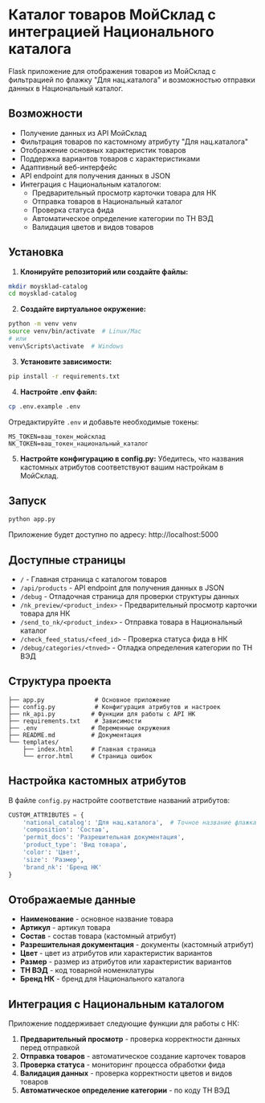 # Каталог товаров МойСклад с интеграцией Национального каталога

Flask приложение для отображения товаров из МойСклад с фильтрацией по флажку "Для нац.каталога" и возможностью отправки данных в Национальный каталог.

## Возможности

- Получение данных из API МойСклад
- Фильтрация товаров по кастомному атрибуту "Для нац.каталога" 
- Отображение основных характеристик товаров
- Поддержка вариантов товаров с характеристиками
- Адаптивный веб-интерфейс
- API endpoint для получения данных в JSON
- Интеграция с Национальным каталогом:
  - Предварительный просмотр карточки товара для НК
  - Отправка товаров в Национальный каталог
  - Проверка статуса фида
  - Автоматическое определение категории по ТН ВЭД
  - Валидация цветов и видов товаров

## Установка

1. **Клонируйте репозиторий или создайте файлы:**
```bash
mkdir moysklad-catalog
cd moysklad-catalog
```

2. **Создайте виртуальное окружение:**
```bash
python -m venv venv
source venv/bin/activate  # Linux/Mac
# или
venv\Scripts\activate  # Windows
```

3. **Установите зависимости:**
```bash
pip install -r requirements.txt
```

4. **Настройте .env файл:**
```bash
cp .env.example .env
```
Отредактируйте `.env` и добавьте необходимые токены:
```
MS_TOKEN=ваш_токен_мойсклад
NK_TOKEN=ваш_токен_национальный_каталог
```

5. **Настройте конфигурацию в config.py:**
Убедитесь, что названия кастомных атрибутов соответствуют вашим настройкам в МойСклад.

## Запуск

```bash
python app.py
```

Приложение будет доступно по адресу: http://localhost:5000

## Доступные страницы

- `/` - Главная страница с каталогом товаров
- `/api/products` - API endpoint для получения данных в JSON
- `/debug` - Отладочная страница для проверки структуры данных
- `/nk_preview/<product_index>` - Предварительный просмотр карточки товара для НК
- `/send_to_nk/<product_index>` - Отправка товара в Национальный каталог
- `/check_feed_status/<feed_id>` - Проверка статуса фида в НК
- `/debug/categories/<tnved>` - Отладка определения категории по ТН ВЭД

## Структура проекта

```
├── app.py              # Основное приложение
├── config.py           # Конфигурация атрибутов и настроек
├── nk_api.py          # Функции для работы с API НК
├── requirements.txt    # Зависимости
├── .env               # Переменные окружения
├── README.md          # Документация
└── templates/
    ├── index.html     # Главная страница
    └── error.html     # Страница ошибок
```

## Настройка кастомных атрибутов

В файле `config.py` настройте соответствие названий атрибутов:

```python
CUSTOM_ATTRIBUTES = {
    'national_catalog': 'Для нац.каталога',  # Точное название флажка
    'composition': 'Состав',
    'permit_docs': 'Разрешительная документация', 
    'product_type': 'Вид товара',
    'color': 'Цвет',
    'size': 'Размер',
    'brand_nk': 'Бренд НК'
}
```

## Отображаемые данные

- **Наименование** - основное название товара
- **Артикул** - артикул товара
- **Состав** - состав товара (кастомный атрибут)
- **Разрешительная документация** - документы (кастомный атрибут)
- **Цвет** - цвет из атрибутов или характеристик вариантов
- **Размер** - размер из атрибутов или характеристик вариантов
- **ТН ВЭД** - код товарной номенклатуры
- **Бренд НК** - бренд для Национального каталога

## Интеграция с Национальным каталогом

Приложение поддерживает следующие функции для работы с НК:

1. **Предварительный просмотр** - проверка корректности данных перед отправкой
2. **Отправка товаров** - автоматическое создание карточек товаров
3. **Проверка статуса** - мониторинг процесса обработки фида
4. **Валидация данных** - проверка корректности цветов и видов товаров
5. **Автоматическое определение категории** - по коду ТН ВЭД